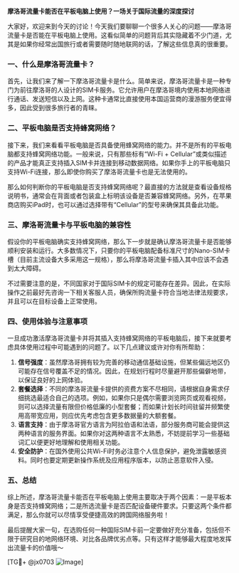 **摩洛哥流量卡能否在平板电脑上使用？一场关于国际流量的深度探讨**

大家好，欢迎来到今天的讨论！今天我们要聊聊一个很多人关心的问题——摩洛哥流量卡是否能在平板电脑上使用。这看似简单的问题背后其实隐藏着不少门道，尤其是如果你经常出国旅行或者需要随时随地联网的话，了解这些信息真的很重要。

### 一、什么是摩洛哥流量卡？

首先，让我们来了解一下摩洛哥流量卡是什么。简单来说，摩洛哥流量卡是一种专门为前往摩洛哥的人设计的SIM卡服务。它允许用户在摩洛哥境内使用本地网络进行通话、发送短信以及上网。这种卡通常比直接使用本国运营商的漫游服务便宜得多，因此受到很多旅行者的青睐。

### 二、平板电脑是否支持蜂窝网络？

接下来，我们来看看平板电脑是否具备使用蜂窝网络的能力。并不是所有的平板电脑都支持蜂窝网络功能。一般来说，只有那些标有“Wi-Fi + Cellular”或类似描述的产品才能真正支持插入SIM卡并连接到移动数据网络。如果你手上的平板电脑只支持Wi-Fi连接，那么即使你购买了摩洛哥流量卡也是无法使用的。

那么如何判断你的平板电脑是否支持蜂窝网络呢？最直接的方法就是查看设备规格说明书，通常会在背面或者包装盒上标明该设备是否兼容蜂窝网络。另外，在苹果商店购买iPad时，也可以通过选择带有“Cellular”的型号来确保其具备此功能。

### 三、摩洛哥流量卡与平板电脑的兼容性

假设你的平板电脑确实支持蜂窝网络，那么下一步就是确认摩洛哥流量卡是否能够顺利安装和运行。大多数情况下，只要你的平板电脑配备标准尺寸的Nano-SIM卡槽（目前主流设备大多采用这一规格），那么将摩洛哥流量卡插入其中应该不会遇到太大障碍。

不过需要注意的是，不同国家对于国际SIM卡的规定可能存在差异。因此，在实际操作之前最好先咨询一下相关客服人员，确保所购流量卡符合当地法律法规要求，并且可以在目标设备上正常使用。

### 四、使用体验与注意事项

一旦成功激活摩洛哥流量卡并将其插入支持蜂窝网络的平板电脑后，接下来就要考虑具体使用过程中可能遇到的问题了。以下几点建议或许对你有所帮助：

1. **信号强度**：虽然摩洛哥拥有较为完善的移动通信基础设施，但某些偏远地区仍可能存在信号覆盖不足的情况。因此，在规划行程时尽量避开那些偏僻地带，以保证良好的上网体验。
2. **套餐选择**：不同的摩洛哥流量卡提供的资费方案不尽相同，请根据自身需求仔细挑选最适合自己的选项。例如，如果你只是偶尔需要浏览网页或观看视频，则可以选择流量有限但价格低廉的小型套餐；而如果计划长时间驻留并频繁使用高带宽应用，则应优先考虑包含更多数据量的大额套餐。
3. **语言支持**：由于摩洛哥官方语言为阿拉伯语和法语，部分服务商可能会提供这两种语言的服务界面。如果你对这两种语言不太熟悉，不妨提前学习一些基础词汇以便更好地理解和使用相关功能。
4. **安全防护**：在国外使用公共Wi-Fi时务必注意个人信息保护，避免泄露敏感资料。同时也要定期更新操作系统及应用程序版本，以防止恶意软件入侵。

### 五、总结

综上所述，摩洛哥流量卡能否在平板电脑上使用主要取决于两个因素：一是平板本身是否支持蜂窝网络；二是所选流量卡是否匹配设备硬件要求。只要这两个条件都满足，那么你就可以尽情享受便捷高效的跨国网络服务啦！

最后提醒大家一句，在选购任何一种国际SIM卡前一定要做好充分准备，包括但不限于研究目的地网络环境、对比各品牌优劣点等。只有这样才能够最大程度地发挥出流量卡的价值哦～

[TG💪+ @jx0703 ![Image](https://github.com/user-attachments/assets/dbca1d08-cadb-493c-b0ec-ad6f7a83f270)]